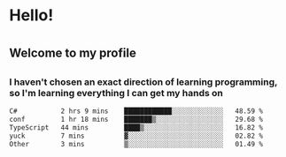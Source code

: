 
<h1>Hello!<h1>
<h2>Welcome to my profile<h2>
<h3>I haven't chosen an exact direction of learning programming, so I'm learning everything I can get my hands on</h3>

<!--START_SECTION:waka-->

```txt
C#           2 hrs 9 mins    ████████████░░░░░░░░░░░░░   48.59 %
conf         1 hr 18 mins    ███████▒░░░░░░░░░░░░░░░░░   29.68 %
TypeScript   44 mins         ████▒░░░░░░░░░░░░░░░░░░░░   16.82 %
yuck         7 mins          ▓░░░░░░░░░░░░░░░░░░░░░░░░   02.82 %
Other        3 mins          ▒░░░░░░░░░░░░░░░░░░░░░░░░   01.49 %
```

<!--END_SECTION:waka-->
